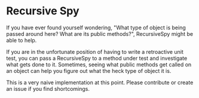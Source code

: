 # Recursive Spy

If you have ever found yourself wondering, "What type of object is being passed around here? What are its public methods?", RecursiveSpy might be able to help.

If you are in the unfortunate position of having to write a retroactive unit test, you can pass a RecursiveSpy to a method under test and investigate what gets done to it. Sometimes, seeing what public methods get called on an object can help you figure out what the heck type of object it is.

This is a very naive implementation at this point. Please contribute or create an issue if you find shortcomings.